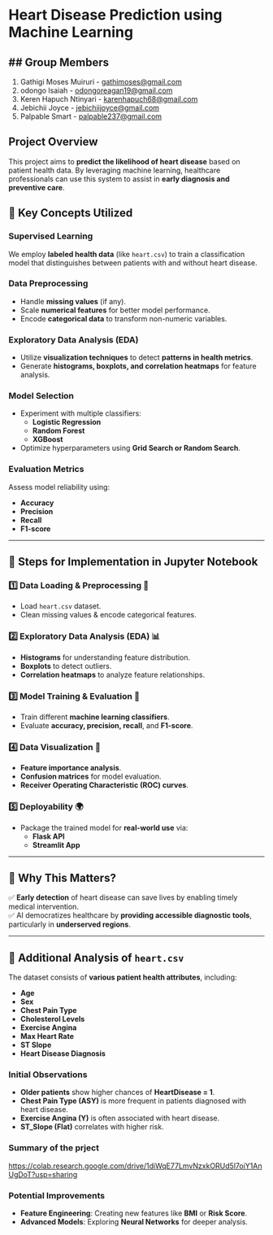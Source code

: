 # **Heart Disease Prediction using Machine Learning**
## ## **Group Members**
1. Gathigi Moses Muiruri - gathimoses@gmail.com
2. odongo lsaiah - odongoreagan19@gmail.com
3. Keren Hapuch Ntinyari - karenhapuch68@gmail.com
4. Jebichii  Joyce - jebichiijoyce@gmail.com
5. Palpable Smart - palpable237@gmail.com
## **Project Overview**
This project aims to **predict the likelihood of heart disease** based on patient health data. By leveraging machine learning, healthcare professionals can use this system to assist in **early diagnosis and preventive care**.

## **🔹 Key Concepts Utilized**
### **Supervised Learning**
We employ **labeled health data** (like `heart.csv`) to train a classification model that distinguishes between patients with and without heart disease.

### **Data Preprocessing**
- Handle **missing values** (if any).
- Scale **numerical features** for better model performance.
- Encode **categorical data** to transform non-numeric variables.

### **Exploratory Data Analysis (EDA)**
- Utilize **visualization techniques** to detect **patterns in health metrics**.
- Generate **histograms, boxplots, and correlation heatmaps** for feature analysis.

### **Model Selection**
- Experiment with multiple classifiers:
  - **Logistic Regression**
  - **Random Forest**
  - **XGBoost**
- Optimize hyperparameters using **Grid Search or Random Search**.

### **Evaluation Metrics**
Assess model reliability using:
- **Accuracy**
- **Precision**
- **Recall**
- **F1-score**

---

## **🔹 Steps for Implementation in Jupyter Notebook**
### **1️⃣ Data Loading & Preprocessing 📝**
- Load `heart.csv` dataset.
- Clean missing values & encode categorical features.

### **2️⃣ Exploratory Data Analysis (EDA) 📊**
- **Histograms** for understanding feature distribution.
- **Boxplots** to detect outliers.
- **Correlation heatmaps** to analyze feature relationships.

### **3️⃣ Model Training & Evaluation 🤖**
- Train different **machine learning classifiers**.
- Evaluate **accuracy, precision, recall**, and **F1-score**.

### **4️⃣ Data Visualization 🎨**
- **Feature importance analysis**.
- **Confusion matrices** for model evaluation.
- **Receiver Operating Characteristic (ROC) curves**.

### **5️⃣ Deployability 🌍**
- Package the trained model for **real-world use** via:
  - **Flask API**
  - **Streamlit App**

---

## **🔹 Why This Matters?**
✅ **Early detection** of heart disease can save lives by enabling timely medical intervention.  
✅ AI democratizes healthcare by **providing accessible diagnostic tools**, particularly in **underserved regions**.

---

## **🔹 Additional Analysis of `heart.csv`**
The dataset consists of **various patient health attributes**, including:
- **Age**
- **Sex**
- **Chest Pain Type**
- **Cholesterol Levels**
- **Exercise Angina**
- **Max Heart Rate**
- **ST Slope**
- **Heart Disease Diagnosis**

### **Initial Observations**
- **Older patients** show higher chances of **HeartDisease = 1**.
- **Chest Pain Type (ASY)** is more frequent in patients diagnosed with heart disease.
- **Exercise Angina (Y)** is often associated with heart disease.
- **ST_Slope (Flat)** correlates with higher risk.
### **Summary of the prject**
https://colab.research.google.com/drive/1diWqE77LmvNzxkORUd5l7oiY1AnUgDoT?usp=sharing
### **Potential Improvements**
- **Feature Engineering**: Creating new features like **BMI** or **Risk Score**.
- **Advanced Models**: Exploring **Neural Networks** for deeper analysis.
